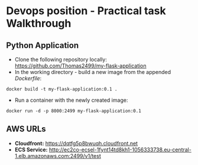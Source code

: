 # Devops position - Practical task Walkthrough
## Python Application
* Clone the following repository locally: https://github.com/Thomas2499/my-flask-application
* In the working directory - build a new image from the appended _Dockerfile_:
````
docker build -t my-flask-application:0.1 .
````

* Run a container with the newly created image:
````
docker run -d -p 8000:2499 my-flask-application:0.1
````

## AWS URLs
* **Cloudfront:** https://dqtfg5p8bwuqh.cloudfront.net
* **ECS Service:** http://ec2co-ecsel-1fynt14td8kh1-1056333738.eu-central-1.elb.amazonaws.com:2499/v1/test